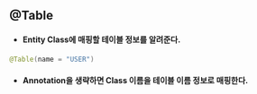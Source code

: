 ## @Table

* #### Entity Class에 매핑할 테이블 정보를 알려준다.
```java
@Table(name = "USER")
```
* #### Annotation을 생략하면 Class 이름을 테이블 이름 정보로 매핑한다.